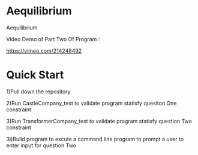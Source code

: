 # Aequilibrium
Aequilibrium

Video Demo of Part Two Of Program :

https://vimeo.com/214248492


# Quick Start

1)Pull down the repository

2)Run CastleCompany_test to validate program statisfy quesiton One constraint

3)Run TransformerCompany_test to validate program statisfy question Two constraint

3i)Build program to excute a command line program to prompt a user to enter input for question Two
